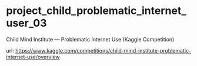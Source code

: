 # project_child_problematic_internet_user_03
Child Mind Institute — Problematic Internet Use (Kaggle Competition)

url: https://www.kaggle.com/competitions/child-mind-institute-problematic-internet-use/overview
